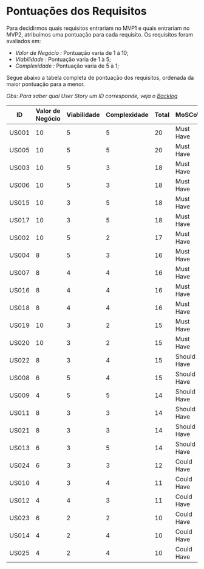 # Pontuações dos Requisitos

  Para decidirmos quais requisitos entrariam no MVP1 e quais entrariam no MVP2, atribuímos uma pontuação para cada requisito. Os requisitos foram avaliados em:
  - *Valor de Negócio :* Pontuação varia de 1 à 10;
  - *Viabilidade      :* Pontuação varia de 1 à 5;
  - *Complexidade     :* Pontuação varia de 5 à 1;

  Segue abaixo a tabela completa de pontuação dos requisitos, ordenada da maior pontuação para a menor.

  *Obs: Para saber qual User Story um ID corresponde, veja o [Backlog](https://mdsreq-fga-unb.github.io/2023.1-MoViagem/documentos/backlog/)*

|   ID   | Valor de Negócio | Viabilidade | Complexidade | Total | MoSCoW | MVP |
| ------ | ---------------- | ----------- | ------------ | ----- | ------ | --- |
| US001  | 10 | 5 | 5 | 20 | Must Have | 1 |
| US005  | 10 | 5 | 5 | 20 | Must Have | 1 |
| US003  | 10 | 5 | 3 | 18 | Must Have | 1 |
| US006  | 10 | 5 | 3 | 18 | Must Have | 1 |
| US015  | 10 | 3 | 5 | 18 | Must Have | 1 |
| US017  | 10 | 3 | 5 | 18 | Must Have | 1 |
| US002  | 10 | 5 | 2 | 17 | Must Have | 1 |
| US004  | 8 | 5 | 3 | 16 | Must Have | 1 |
| US007  | 8 | 4 | 4 | 16 | Must Have | 1 |
| US016  | 8 | 4 | 4 | 16 | Must Have | 1 |
| US018  | 8 | 4 | 4 | 16 | Must Have | 1 |
| US019  | 10 | 3 | 2 | 15 | Must Have | 1 |
| US020  | 10 | 3 | 2 | 15 | Must Have | 1 |
| US022  | 8 | 3 | 4 | 15 | Should Have | 2 |
| US008  | 6 | 5 | 4 | 15 | Should Have | 2 |
| US009  | 4 | 5 | 5 | 14 | Should Have | 2 |
| US011  | 8 | 3 | 3 | 14 | Should Have | 2 |
| US021  | 8 | 3 | 3 | 14 | Should Have | 2 |
| US013  | 6 | 3 | 5 | 14 | Should Have | 2 |
| US024  | 6 | 3 | 3 | 12 | Could Have | 2 |
| US010  | 4 | 3 | 4 | 11 | Could Have | 2 |
| US012  | 4 | 4 | 3 | 11 | Could Have | 2 |
| US023  | 6 | 2 | 2 | 10 | Could Have | 2 |
| US014  | 4 | 2 | 4 | 10 | Could Have | 2 |
| US025  | 4 | 2 | 4 | 10 | Could Have | 2 |